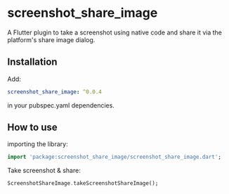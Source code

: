 # screenshot_share_image

A Flutter plugin to take a screenshot using native code and share it via the platform's share image dialog.

## Installation
Add:
``` yaml
screenshot_share_image: ^0.0.4
```
in your pubspec.yaml dependencies.

## How to use #
importing the library:
``` dart
import 'package:screenshot_share_image/screenshot_share_image.dart';
```

Take screenshot & share:

``` dart
ScreenshotShareImage.takeScreenshotShareImage();